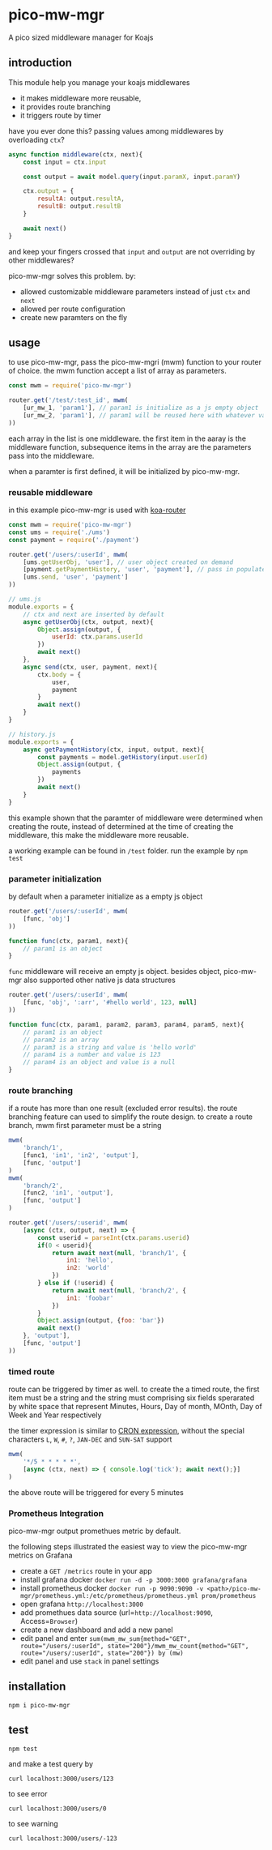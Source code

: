 # pico-mw-mgr
A pico sized middleware manager for Koajs

## introduction
This module help you manage your koajs middlewares

- it makes middleware more reusable,
- it provides route branching
- it triggers route by timer

have you ever done this? passing values among middlewares by overloading `ctx`?
```javascript
async function middleware(ctx, next){
	const input = ctx.input

	const output = await model.query(input.paramX, input.paramY)

	ctx.output = {
		resultA: output.resultA,
		resultB: output.resultB
	}

	await next()
}
```
and keep your fingers crossed that `input` and `output` are not overriding by other middlewares?

pico-mw-mgr solves this problem. by:
- allowed customizable middleware parameters instead of just `ctx` and `next`
- allowed per route configuration
- create new paramters on the fly

## usage
to use pico-mw-mgr, pass the pico-mw-mgri (mwm) function to your router of choice. the mwm function accept a list of array as parameters.

```javascript
const mwm = require('pico-mw-mgr')

router.get('/test/:test_id', mwm(
	[ur_mw_1, 'param1'], // param1 is initialize as a js empty object
	[ur_mw_2, 'param1'], // param1 will be reused here with whatever value is assigned to it in ur_mw_2
))
```
each array in the list is one middleware. the first item in the aaray is the middleware function, subsequence items in the array are the parameters pass into the middleware.

when a paramter is first defined, it will be initialized by pico-mw-mgr.

### reusable middleware
in this example pico-mw-mgr is used with [koa-router](https://github.com/alexmingoia/koa-router)

```javascript
const mwm = require('pico-mw-mgr')
const ums = require('./ums')
const payment = require('./payment')

router.get('/users/:userId', mwm(
	[ums.getUserObj, 'user'], // user object created on demand
	[payment.getPaymentHistory, 'user', 'payment'], // pass in populated user and a new payment
	[ums.send, 'user', 'payment']
))

// ums.js
module.exports = {
	// ctx and next are inserted by default
	async getUserObj(ctx, output, next){
		Object.assign(output, {
			userId: ctx.params.userId
		})
		await next()
	},
	async send(ctx, user, payment, next){
		ctx.body = {
			user,
			payment
		}
		await next()
	}
}

// history.js
module.exports = {
	async getPaymentHistory(ctx, input, output, next){
		const payments = model.getHistory(input.userId)
		Object.assign(output, {
			payments
		})
		await next()
	}
}
```
this example shown that the paramter of middleware were determined when creating the route, instead of determined at the time of creating the middleware, this make the middleware more reusable.

a working example can be found in `/test` folder. run the example by `npm test`

### parameter initialization
by default when a parameter initialize as a empty js object
```javascript
router.get('/users/:userId', mwm(
	[func, 'obj']
))

function func(ctx, param1, next){
	// param1 is an object
}
```
`func` middleware will receive an empty js object. besides object, pico-mw-mgr also supported other native js data structures

```javascript
router.get('/users/:userId', mwm(
	[func, 'obj', ':arr', '#hello world', 123, null]
))

function func(ctx, param1, param2, param3, param4, param5, next){
	// param1 is an object
	// param2 is an array
	// param3 is a string and value is 'hello world'
	// param4 is a number and value is 123
	// param4 is an object and value is a null
}
```

### route branching
if a route has more than one result (excluded error results). the route branching feature can used to simplify the route design.
to create a route branch, mwm first parameter must be a string

```javascript
mwm(
	'branch/1',
	[func1, 'in1', 'in2', 'output'],
	[func, 'output']
)
mwm(
	'branch/2',
	[func2, 'in1', 'output'],
	[func, 'output']
)

router.get('/users/:userid', mwm(
	[async (ctx, output, next) => {
		const userid = parseInt(ctx.params.userid)
		if(0 < userid){
			return await next(null, 'branch/1', {
				in1: 'hello',
				in2: 'world'
			})
		} else if (!userid) {
			return await next(null, 'branch/2', {
				in1: 'foobar'
			})
		}
		Object.assign(output, {foo: 'bar'})
		await next()
	}, 'output'],
	[func, 'output']
))
```

### timed route
route can be triggered by timer as well. to create the a timed route, the first item must be a string and the string must comprising six fields sperarated by white space that represent Minutes, Hours, Day of month, MOnth, Day of Week and Year respectively

the timer expression is similar to [CRON expression](https://en.wikipedia.org/wiki/Cron#CRON_expression), without the special characters `L`, `W`, `#`, `?`, `JAN-DEC` and `SUN-SAT` support

```javascript
mwm(
	'*/5 * * * * *',
	[async (ctx, next) => { console.log('tick'); await next();}]
)
```
the above route will be triggered for every 5 minutes

### Prometheus Integration
pico-mw-mgr output promethues metric by default.

the following steps illustrated the easiest way to view the pico-mw-mgr metrics on Grafana
- create a `GET /metrics` route in your app
- install grafana docker `docker run -d -p 3000:3000 grafana/grafana`
- install prometheus docker `docker run -p 9090:9090 -v <path>/pico-mw-mgr/prometheus.yml:/etc/prometheus/prometheus.yml prom/prometheus`
- open grafana `http://localhost:3000`
- add promethues data source (url=`http://localhost:9090`, Access=`Browser`)
- create a new dashboard and add a new panel
- edit panel and enter `sum(mwm_mw_sum{method="GET", route="/users/:userId", state="200"}/mwm_mw_count{method="GET", route="/users/:userId", state="200"}) by (mw)`
- edit panel and use `stack` in panel settings

## installation
```
npm i pico-mw-mgr
```

## test
```
npm test
```

and make a test query by

```
curl localhost:3000/users/123
```

to see error

```
curl localhost:3000/users/0
```

to see warning

```
curl localhost:3000/users/-123
```
